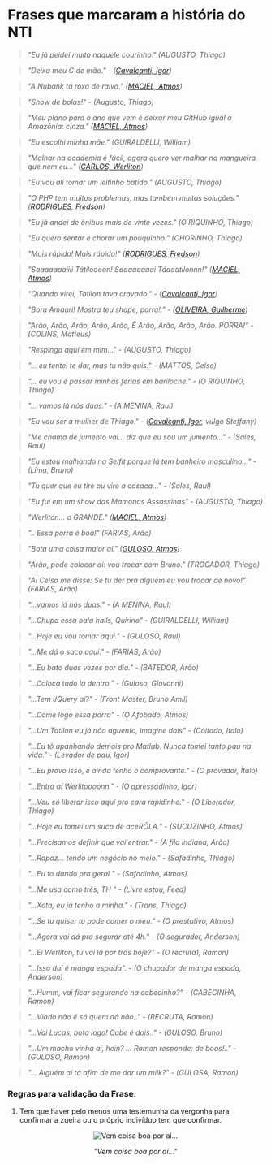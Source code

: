 # Frases que marcaram a história do NTI

> *"Eu já peidei muito naquele courinho." (AUGUSTO, Thiago)*

> *"Deixa meu C de mão." - ([Cavalcanti, Igor][igor])*

> *"A Nubank tá roxa de raiva." ([MACIEL, Atmos][atmos])*

> *"Show de bolas!" - (Augusto, Thiago)*

> *"Meu plano para o ano que vem é deixar meu GitHub igual a Amazônia: cinza." ([MACIEL, Atmos][atmos])*

> *"Eu escolhi minha mãe." (GUIRALDELLI, William)*

> *"Malhar na academia é fácil, agora quero ver malhar na mangueira que nem eu..." ([CARLOS, Werliton][letox])*

> *"Eu vou ali tomar um leitinho batido." (AUGUSTO, Thiago)*

> *"O PHP tem muitos problemas, mas também muitas soluções." ([RODRIGUES, Fredson][fredson])*

> *"Eu já andei de ônibus mais de vinte vezes." (O RIQUINHO, Thiago)*

> *"Eu quero sentar e chorar um pouquinho." (CHORINHO, Thiago)*

> *"Mais rápido! Mais rápido!" ([RODRIGUES, Fredson][fredson])*

> *"Saaaaaaaiiii Tátiloooon! Saaaaaaaai Táaaatilonnn!" ([MACIEL, Atmos][atmos])*

> *"Quando virei, Tatilon tava cravado." - ([Cavalcanti, Igor][igor])*

> *"Bora Amauri! Mostra teu shape, porra!." - ([OLIVEIRA, Guilherme][guilherme])*

> *"Arão, Arão, Arão, Arão, Arão, Ê Arão, Arão, Arão, Arão. PORRA!" - (COLINS, Matteus)*

> *"Respinga aqui em mim..." - (AUGUSTO, Thiago)*

> *"... eu tentei te dar, mas tu não quis." - (MATTOS, Celso)*

> *"... eu vou é passar minhas férias em bariloche." - (O RIQUINHO, Thiago)*

> *"... vamos lá nós duas." - (A MENINA, Raul)*

> *"Eu vou ser a mulher de Thiago." - ([Cavalcanti, Igor][igor], vulgo Steffany)*

> *"Me chama de jumento vai... diz que eu sou um jumento..." - (Sales, Raul)*

> *"Eu estou malhando na Selfit porque lá tem banheiro masculino..." - (Lima, Bruno)*

> *"Tu quer que eu tire ou vire a casaca..." - (Sales, Raul)*

> *"Eu fui em um show dos Mamonas Assassinas" - (AUGUSTO, Thiago)*

> *"Werliton... o GRANDE." ([MACIEL, Atmos][atmos])*

> *".. Essa porra é boa!" (FARIAS, Arão)*

> *"Bota uma coisa maior aí." ([GULOSO, Atmos][atmos])*

> *"Arão, pode colocar aí: vou trocar com Bruno." (TROCADOR, Thiago)*

> *"Ai Celso me disse: Se tu der pra alguém eu vou trocar de novo!" (FARIAS, Arão)*

> *"...vamos lá nós duas." - (A MENINA, Raul)*

> *"...Chupa essa bala halls, Quirino" - (GUIRALDELLI, William)*

> *"...Hoje eu vou tomar aqui." - (GULOSO, Raul)*

> *"...Me dá o saco aqui." - (FARIAS, Arão)*

> *"...Eu bato duas vezes por dia." - (BATEDOR, Arão)*

> *"...Coloca tudo lá dentro." - (Guloso, Giovanni)*

> *"...Tem JQuery aí?" - (Front Master, Bruno Amil)*

> *"...Come logo essa porra" - (O Afobado, Atmos)*

> *"...Um Tatilon eu já não aguento, imagine dois" - (Coitado, Italo)*

> *"...Eu tô apanhando demais pro Matlab. Nunca tomei tanto pau na vida." - (Levador de pau, Igor)*

> *"...Eu provo isso, e ainda tenho o comprovante." - (O provador, Ítalo)*

> *"...Entra aí Werlitoooonn." - (O apressadinho, Igor)*

> *"...Vou só liberar isso aqui pro cara rapidinho." - (O Liberador, Thiago)*

> *"...Hoje eu tomei um suco de aceRÔLA." - (SUCUZINHO, Atmos)*

> *"...Precisamos definir que vai entrar." - (A fila indiana, Arão)*

> *"...Rapaz... tendo um negócio no meio." - (Safadinho, Thiago)*

> *"...Eu to dando pra geral " - (Safadinho, Atmos)*

> *"...Me usa como três, TH " - (Livre estou, Feed)*

>*"...Xota, eu já tenho a minha." - (Trans, Thiago)*

>*"...Se tu quiser tu pode comer o meu." - (O prestativo, Atmos)*

>*"...Agora vai dá pra segurar até 4h." - (O segurador, Anderson)*

>*"...Ei Werliton, tu vai lá por trás hoje?" - (O recruta1, Ramon)*

>*"...Isso daí é manga espada". - (O chupador de manga espada, Anderson)*

>*"...Humm, vai ficar segurando na cabecinha?" - (CABECINHA, Ramon)*

>*"...Viado não é só quem dá não.." - (RECRUTA, Ramon)*

>*"...Vai Lucas, bota logo! Cabe é dois.." - (GULOSO, Bruno)*

>*"...Um macho vinha aí, hein? ... Ramon responde: de boas!.." - (GULOSO, Ramon)*

>*"... Alguém aí tá afim de me dar um milk?" - (GULOSA, Ramon)*



[atmos]: https://github.com/atmosmps
[fredson]: https://github.com/fredsonrodrigues
[letox]: https://github.com/werliton
[igor]: https://github.com/cavalcantigor
[guilherme]: https://github.com/guilhermeof

### Regras para validação da Frase.

1. Tem que haver pelo menos uma testemunha da vergonha para confirmar a zueira ou o próprio indivíduo tem que confirmar.

<center>
    <img src='../imgs/user_java.jpg' alt="Vem coisa boa por aí...">
    <p><i>"Vem coisa boa por aí..."</i></p>
</center>

